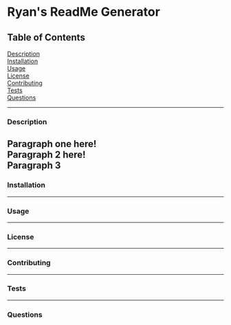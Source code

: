 # Ryan's ReadMe Generator  

## Table of Contents  

[Description](#Description)  
[Installation](#Installation)  
[Usage](#Usage)  
[License](#License)  
[Contributing](#Contributing)  
[Tests](#Tests)  
[Questions](#Questions)  

---
<a name="Description"></a>
### Description  

Paragraph one here!  
Paragraph 2 here!  
Paragraph 3  
---
<a name="Installation"></a>
### Installation

---
<a name="Usage"></a>
### Usage

---
<a name="License"></a>
### License

---
<a name="Contributing"></a>
### Contributing

---
<a name="Tests"></a>
### Tests

---
<a name="Questions"></a>
### Questions

